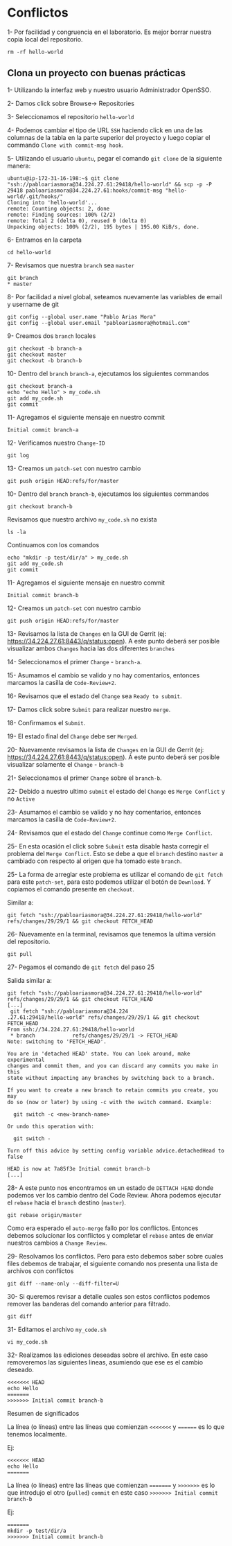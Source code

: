 # Conflictos

1- Por facilidad y congruencia en el laboratorio. Es mejor borrar nuestra copia local del repositorio.

```
rm -rf hello-world
```


## Clona un proyecto con buenas prácticas

1- Utilizando la interfaz web y nuestro usuario Administrador OpenSSO.

2- Damos click sobre Browse-> Repositories

3- Seleccionamos el repositorio `hello-world`

4- Podemos cambiar el tipo de URL `SSH` haciendo click en una de las columnas de la tabla en la parte superior del proyecto y luego copiar el commando `Clone with commit-msg hook`.

5- Utilizando el usuario `ubuntu`, pegar el comando `git clone` de la siguiente manera:

```
ubuntu@ip-172-31-16-198:~$ git clone "ssh://pabloariasmora@34.224.27.61:29418/hello-world" && scp -p -P 29418 pabloariasmora@34.224.27.61:hooks/commit-msg "hello-world/.git/hooks/"
Cloning into 'hello-world'...
remote: Counting objects: 2, done
remote: Finding sources: 100% (2/2)
remote: Total 2 (delta 0), reused 0 (delta 0)
Unpacking objects: 100% (2/2), 195 bytes | 195.00 KiB/s, done.
```

6- Entramos en la carpeta 

```
cd hello-world
```

7- Revisamos que nuestra `branch` sea `master`

```
git branch
* master
```
8- Por facilidad a nivel global, seteamos nuevamente las variables de email y username de git

```
git config --global user.name "Pablo Arias Mora"
git config --global user.email "pabloariasmora@hotmail.com"
```

9- Creamos dos `branch` locales

```
git checkout -b branch-a
git checkout master
git checkout -b branch-b
```

10- Dentro del `branch` `branch-a`, ejecutamos los siguientes commandos

```
git checkout branch-a
echo "echo Hello" > my_code.sh
git add my_code.sh
git commit 
```

11- Agregamos el siguiente mensaje en nuestro commit

```
Initial commit branch-a
```

12- Verificamos nuestro `Change-ID`

```
git log
```

13- Creamos un `patch-set` con nuestro cambio

```
git push origin HEAD:refs/for/master
```

10- Dentro del `branch` `branch-b`, ejecutamos los siguientes commandos

```
git checkout branch-b
```
Revisamos que nuestro archivo `my_code.sh` no exista

```
ls -la
```

Continuamos con los comandos

```
echo "mkdir -p test/dir/a" > my_code.sh
git add my_code.sh
git commit 
```

11- Agregamos el siguiente mensaje en nuestro commit

```
Initial commit branch-b
```

12- Creamos un `patch-set` con nuestro cambio

```
git push origin HEAD:refs/for/master
```

13- Revisamos la lista de `Changes` en la GUI de Gerrit
(ej: https://34.224.27.61:8443/q/status:open). A este punto deberá ser posible visualizar ambos `Changes` hacia las dos diferentes `branches`

14- Seleccionamos el primer `Change` - `branch-a`.

15- Asumamos el cambio se valido y no hay comentarios, entonces marcamos la casilla de `Code-Review+2`.

16- Revisamos que el estado del `Change` sea `Ready to submit`.

17- Damos click sobre `Submit` para realizar nuestro `merge`.

18- Confirmamos el `Submit`.

19- El estado final del `Change` debe ser `Merged`.

20- Nuevamente revisamos la lista de `Changes` en la GUI de Gerrit
(ej: https://34.224.27.61:8443/q/status:open). A este punto deberá ser posible visualizar solamente el `Change` - `branch-b`

21- Seleccionamos el primer `Change` sobre el `branch-b`.

22- Debido a nuestro ultimo `submit` el estado del `Change` es `Merge Conflict` y no `Active`

23- Asumamos el cambio se valido y no hay comentarios, entonces marcamos la casilla de `Code-Review+2`.

24- Revisamos que el estado del `Change` continue como `Merge Conflict`.

25- En esta ocasión el click sobre `Submit` esta disable hasta corregir el problema del `Merge Conflict`. Esto se debe a que el `branch` destino `master` a cambiado con respecto al origen que ha tomado este `branch`.

25- La forma de arreglar este problema es utilizar el comando de `git fetch` para este `patch-set`, para esto podemos utilizar el botón de `Download`. Y copiamos el comando presente en `checkout`.

Similar a:
```
git fetch "ssh://pabloariasmora@34.224.27.61:29418/hello-world" refs/changes/29/29/1 && git checkout FETCH_HEAD
```

26- Nuevamente en la terminal, revisamos que tenemos la ultima versión del repositorio.

```
git pull
```

27- Pegamos el comando de `git fetch` del paso 25

Salida similar a:

```
git fetch "ssh://pabloariasmora@34.224.27.61:29418/hello-world" refs/changes/29/29/1 && git checkout FETCH_HEAD
[...]
 git fetch "ssh://pabloariasmora@34.224
.27.61:29418/hello-world" refs/changes/29/29/1 && git checkout FETCH_HEAD
From ssh://34.224.27.61:29418/hello-world
 * branch            refs/changes/29/29/1 -> FETCH_HEAD
Note: switching to 'FETCH_HEAD'.

You are in 'detached HEAD' state. You can look around, make experimental
changes and commit them, and you can discard any commits you make in this
state without impacting any branches by switching back to a branch.

If you want to create a new branch to retain commits you create, you may
do so (now or later) by using -c with the switch command. Example:

  git switch -c <new-branch-name>

Or undo this operation with:

  git switch -

Turn off this advice by setting config variable advice.detachedHead to false

HEAD is now at 7a85f3e Initial commit branch-b
[...]
```

28- A este punto nos encontramos en un estado de `DETTACH HEAD` donde podemos ver los cambio dentro del Code Review. Ahora podemos ejecutar el `rebase` hacia el `branch` destino (`master`).

```
git rebase origin/master
```

Como era esperado el `auto-merge` fallo por los conflictos. Entonces debemos solucionar los conflictos y completar el `rebase` antes de enviar nuestros cambios a `Change Review`.

29- Resolvamos los conflictos. Pero para esto debemos saber sobre cuales files debemos de trabajar, el siguiente comando nos presenta una lista de archivos con conflictos

```
git diff --name-only --diff-filter=U
```

30- Si queremos revisar a detalle cuales son estos conflictos podemos remover las banderas del comando anterior para filtrado.

```
git diff
```

31- Editamos el archivo `my_code.sh`

```
vi my_code.sh
```

32- Realizamos las ediciones deseadas sobre el archivo. En este caso removeremos las siguientes lineas, asumiendo que ese es el cambio deseado.

```
<<<<<<< HEAD
echo Hello
=======
>>>>>>> Initial commit branch-b
```

Resumen de significados

La línea (o líneas) entre las líneas que comienzan `<<<<<<<` y `======` es lo que tenemos localmente.

Ej:

```
<<<<<<< HEAD
echo Hello
=======
```

La línea (o líneas) entre las líneas que comienzan `=======` y `>>>>>>>` es lo que introdujo el otro (`pulled`) `commit` en este caso `>>>>>>> Initial commit branch-b`

Ej:

```
=======
mkdir -p test/dir/a
>>>>>>> Initial commit branch-b
```

